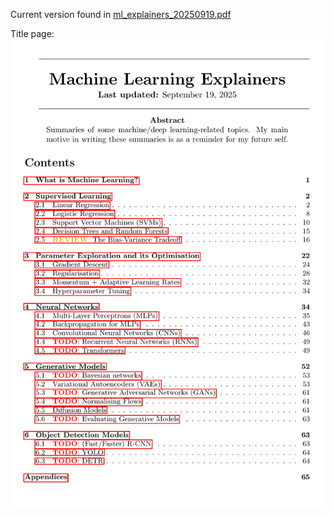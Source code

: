 Current version found in [ml_explainers_20250919.pdf](ml_explainers_20250919.pdf)

Title page:
[![Preview](figures/_for_README/first_page.png)](build/ml_explainers.pdf)